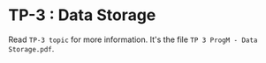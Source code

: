 # TP-3 : Data Storage

Read `TP-3 topic` for more information. It's the file `TP 3 ProgM - Data Storage.pdf`.
